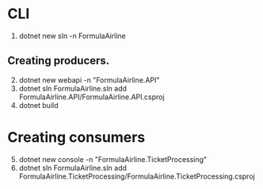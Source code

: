 # CLI

1. dotnet new sln -n FormulaAirline

## Creating producers.

2. dotnet new webapi -n "FormulaAirline.API"
3. dotnet sln FormulaAirline.sln add FormulaAirline.API/FormulaAirline.API.csproj
4. dotnet build

# Creating consumers

5. dotnet new console -n "FormulaAirline.TicketProcessing"
6. dotnet sln FormulaAirline.sln add FormulaAirline.TicketProcessing/FormulaAirline.TicketProcessing.csproj

